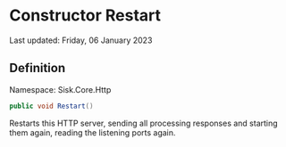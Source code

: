 # Constructor Restart
Last updated: Friday, 06 January 2023

## Definition
Namespace: Sisk.Core.Http

```csharp
public void Restart()
```

Restarts this HTTP server, sending all processing responses and starting them again, reading the listening ports again.

